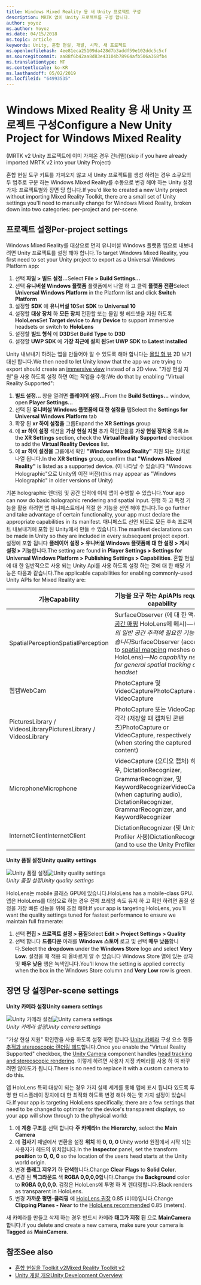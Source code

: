 ```yaml
---
title: Windows Mixed Reality 용 새 Unity 프로젝트 구성
description: MRTK 없이 Unity 프로젝트를 구성 합니다.
author: yoyoz
ms.author: Yoyoz
ms.date: 04/15/2018
ms.topic: article
keywords: Unity, 혼합 현실, 개발, 시작, 새 프로젝트
ms.openlocfilehash: 4ee81eca25109da428d7b3addf59e102ddc5c5cf
ms.sourcegitcommit: aa88f6b42aa8d83e43104b78964afb506a368fb4
ms.translationtype: MT
ms.contentlocale: ko-KR
ms.lasthandoff: 05/02/2019
ms.locfileid: "64993535"
---
```

# <a name="configure-a-new-unity-project-for-windows-mixed-reality"></a><span data-ttu-id="270ce-104">Windows Mixed Reality 용 새 Unity 프로젝트 구성</span><span class="sxs-lookup"><span data-stu-id="270ce-104">Configure a New Unity Project for Windows Mixed Reality</span></span> 

<span data-ttu-id="270ce-105">(MRTK v2 Unity 프로젝트에 이미 가져온 경우 건너뜀)</span><span class="sxs-lookup"><span data-stu-id="270ce-105">(skip if you have already imported MRTK v2 into your Unity Project)</span></span>

<span data-ttu-id="270ce-106">혼합 현실 도구 키트를 가져오지 않고 새 Unity 프로젝트를 생성 하려는 경우 소규모의 두 범주로 구분 하는 Windows Mixed Reality를 수동으로 변경 해야 하는 Unity 설정 가지: 프로젝트별와 장면 당 합니다.</span><span class="sxs-lookup"><span data-stu-id="270ce-106">If you'd like to created a new Unity project without importing Mixed Reality Toolkit, there are a small set of Unity settings you'll need to manually change for Windows Mixed Reality, broken down into two categories: per-project and per-scene.</span></span>

## <a name="per-project-settings"></a><span data-ttu-id="270ce-107">프로젝트 설정</span><span class="sxs-lookup"><span data-stu-id="270ce-107">Per-project settings</span></span>

<span data-ttu-id="270ce-108">Windows Mixed Reality를 대상으로 먼저 유니버설 Windows 플랫폼 앱으로 내보내려면 Unity 프로젝트를 설정 해야 합니다.</span><span class="sxs-lookup"><span data-stu-id="270ce-108">To target Windows Mixed Reality, you first need to set your Unity project to export as a Universal Windows Platform app:</span></span>
1. <span data-ttu-id="270ce-109">선택 **파일 > 빌드 설정...**</span><span class="sxs-lookup"><span data-stu-id="270ce-109">Select **File > Build Settings...**</span></span>
2. <span data-ttu-id="270ce-110">선택 **유니버설 Windows 플랫폼** 플랫폼에서 나열 하 고 클릭 **플랫폼 전환**</span><span class="sxs-lookup"><span data-stu-id="270ce-110">Select **Universal Windows Platform** in the Platform list and click **Switch Platform**</span></span>
3. <span data-ttu-id="270ce-111">설정할 **SDK** 에 **유니버설 10**</span><span class="sxs-lookup"><span data-stu-id="270ce-111">Set **SDK** to **Universal 10**</span></span>
4. <span data-ttu-id="270ce-112">설정할 **대상 장치** 하 **모든 장치** 전환할 또는 몰입 형 헤드셋을 지원 하도록 **HoloLens**</span><span class="sxs-lookup"><span data-stu-id="270ce-112">Set **Target device** to **Any Device** to support immersive headsets or switch to **HoloLens**</span></span>
5. <span data-ttu-id="270ce-113">설정할 **빌드 형식** 에 **D3D**</span><span class="sxs-lookup"><span data-stu-id="270ce-113">Set **Build Type** to **D3D**</span></span>
6. <span data-ttu-id="270ce-114">설정할 **UWP SDK** 에 **가장 최근에 설치 된**</span><span class="sxs-lookup"><span data-stu-id="270ce-114">Set **UWP SDK** to **Latest installed**</span></span>

<span data-ttu-id="270ce-115">Unity 내보내기 하려는 앱을 만들어야 알 수 있도록 해야 합니다는 [몰입 형 뷰](app-views.md) 2D 보기 대신 합니다.</span><span class="sxs-lookup"><span data-stu-id="270ce-115">We then need to let Unity know that the app we are trying to export should create an [immersive view](app-views.md) instead of a 2D view.</span></span> <span data-ttu-id="270ce-116">"가상 현실 지원"을 사용 하도록 설정 하면 여는 작업을 수행:</span><span class="sxs-lookup"><span data-stu-id="270ce-116">We do that by enabling "Virtual Reality Supported":</span></span>
1. <span data-ttu-id="270ce-117">**빌드 설정...**  창을 열려면 **플레이어 설정...**</span><span class="sxs-lookup"><span data-stu-id="270ce-117">From the **Build Settings...** window, open **Player Settings...**</span></span>
2. <span data-ttu-id="270ce-118">선택 된 **유니버설 Windows 플랫폼에 대 한 설정을** 탭</span><span class="sxs-lookup"><span data-stu-id="270ce-118">Select the **Settings for Universal Windows Platform** tab</span></span>
3. <span data-ttu-id="270ce-119">확장 된 **xr 하이 설정을** 그룹</span><span class="sxs-lookup"><span data-stu-id="270ce-119">Expand the **XR Settings** group</span></span>
4. <span data-ttu-id="270ce-120">에 **xr 하이 설정** 섹션을 **가상 현실 지원** 추가 확인란을를 **가상 현실 장치용** 목록.</span><span class="sxs-lookup"><span data-stu-id="270ce-120">In the **XR Settings** section, check the **Virtual Reality Supported** checkbox to add the **Virtual Reality Devices** list.</span></span>
5. <span data-ttu-id="270ce-121">에 **xr 하이 설정을** 그룹에서 확인 **"Windows Mixed Reality"** 지원 되는 장치로 나열 됩니다.</span><span class="sxs-lookup"><span data-stu-id="270ce-121">In the **XR Settings** group, confirm that **"Windows Mixed Reality"** is listed as a supported device.</span></span> <span data-ttu-id="270ce-122">(이 나타날 수 있습니다 "Windows Holographic"으로 Unity의 이전 버전)</span><span class="sxs-lookup"><span data-stu-id="270ce-122">(this may appear as "Windows Holographic" in older versions of Unity)</span></span>

<span data-ttu-id="270ce-123">기본 holographic 렌더링 및 공간 입력에 이제 앱이 수행할 수 있습니다.</span><span class="sxs-lookup"><span data-stu-id="270ce-123">Your app can now do basic holographic rendering and spatial input.</span></span> <span data-ttu-id="270ce-124">진행 하 고 특정 기능을 활용 하려면 앱 매니페스트에서 적절 한 기능을 선언 해야 합니다.</span><span class="sxs-lookup"><span data-stu-id="270ce-124">To go further and take advantage of certain functionality, your app must declare the appropriate capabilities in its manifest.</span></span> <span data-ttu-id="270ce-125">매니페스트 선언 되므로 모든 후속 프로젝트 내보내기에 포함 된 Unity에서 만들 수 있습니다.</span><span class="sxs-lookup"><span data-stu-id="270ce-125">The manifest declarations can be made in Unity so they are included in every subsequent project export.</span></span> <span data-ttu-id="270ce-126">설정에 포함 됩니다 **플레이어 설정 > 유니버설 Windows 플랫폼에 대 한 설정 > 게시 설정 > 기능**합니다.</span><span class="sxs-lookup"><span data-stu-id="270ce-126">The setting are found in **Player Settings > Settings for Universal Windows Platform > Publishing Settings > Capabilities**.</span></span> <span data-ttu-id="270ce-127">혼합 현실에 대 한 일반적으로 사용 되는 Unity Api를 사용 하도록 설정 하는 것에 대 한 해당 기능은 다음과 같습니다.</span><span class="sxs-lookup"><span data-stu-id="270ce-127">The applicable capabilities for enabling commonly-used Unity APIs for Mixed Reality are:</span></span>

|  <span data-ttu-id="270ce-128">기능</span><span class="sxs-lookup"><span data-stu-id="270ce-128">Capability</span></span>  |  <span data-ttu-id="270ce-129">기능을 요구 하는 Api</span><span class="sxs-lookup"><span data-stu-id="270ce-129">APIs requiring capability</span></span> | 
|----------|----------|
|  <span data-ttu-id="270ce-130">SpatialPerception</span><span class="sxs-lookup"><span data-stu-id="270ce-130">SpatialPerception</span></span>  |  <span data-ttu-id="270ce-131">SurfaceObserver (에 대 한 액세스 [공간 매핑](spatial-mapping.md) HoloLens에 메시)&mdash;*헤드셋의 일반 공간 추적에 필요한 기능이 없습니다*</span><span class="sxs-lookup"><span data-stu-id="270ce-131">SurfaceObserver (access to [spatial mapping](spatial-mapping.md) meshes on HoloLens)&mdash;*No capability needed for general spatial tracking of the headset*</span></span> | 
|  <span data-ttu-id="270ce-132">웹캠</span><span class="sxs-lookup"><span data-stu-id="270ce-132">WebCam</span></span>  |  <span data-ttu-id="270ce-133">PhotoCapture 및 VideoCapture</span><span class="sxs-lookup"><span data-stu-id="270ce-133">PhotoCapture and VideoCapture</span></span> | 
|  <span data-ttu-id="270ce-134">PicturesLibrary / VideosLibrary</span><span class="sxs-lookup"><span data-stu-id="270ce-134">PicturesLibrary / VideosLibrary</span></span>  |  <span data-ttu-id="270ce-135">PhotoCapture 또는 VideoCapture, 각각 (저장할 때 캡처된 콘텐츠)</span><span class="sxs-lookup"><span data-stu-id="270ce-135">PhotoCapture or VideoCapture, respectively (when storing the captured content)</span></span> | 
|  <span data-ttu-id="270ce-136">Microphone</span><span class="sxs-lookup"><span data-stu-id="270ce-136">Microphone</span></span>  |  <span data-ttu-id="270ce-137">VideoCapture (오디오 캡처) 하는 경우, DictationRecognizer, GrammarRecognizer, 및 KeywordRecognizer</span><span class="sxs-lookup"><span data-stu-id="270ce-137">VideoCapture (when capturing audio), DictationRecognizer, GrammarRecognizer, and KeywordRecognizer</span></span> | 
|  <span data-ttu-id="270ce-138">InternetClient</span><span class="sxs-lookup"><span data-stu-id="270ce-138">InternetClient</span></span>  |  <span data-ttu-id="270ce-139">DictationRecognizer (및 Unity Profiler 사용)</span><span class="sxs-lookup"><span data-stu-id="270ce-139">DictationRecognizer (and to use the Unity Profiler)</span></span> | 

<span data-ttu-id="270ce-140">**Unity 품질 설정**</span><span class="sxs-lookup"><span data-stu-id="270ce-140">**Unity quality settings**</span></span>

<span data-ttu-id="270ce-141">![Unity 품질 설정](images/unityqualitysettings-350px.png)</span><span class="sxs-lookup"><span data-stu-id="270ce-141">![Unity quality settings](images/unityqualitysettings-350px.png)</span></span><br>
<span data-ttu-id="270ce-142">*Unity 품질 설정*</span><span class="sxs-lookup"><span data-stu-id="270ce-142">*Unity quality settings*</span></span>

<span data-ttu-id="270ce-143">HoloLens는 mobile 클래스 GPU에 있습니다.</span><span class="sxs-lookup"><span data-stu-id="270ce-143">HoloLens has a mobile-class GPU.</span></span> <span data-ttu-id="270ce-144">앱은 HoloLens를 대상으로 하는 경우 전체 프레임 속도 유지 하 고 확인 하려면 품질 설정을 가장 빠른 성능을 위해 조정 해야:</span><span class="sxs-lookup"><span data-stu-id="270ce-144">If your app is targeting HoloLens, you'll want the quality settings tuned for fastest performance to ensure we maintain full framerate:</span></span>
1. <span data-ttu-id="270ce-145">선택 **편집 > 프로젝트 설정 > 품질**</span><span class="sxs-lookup"><span data-stu-id="270ce-145">Select **Edit > Project Settings > Quality**</span></span>
2. <span data-ttu-id="270ce-146">선택 합니다 **드롭다운** 아래를 **Windows 스토어** 로고 및 선택 **매우 낮음**합니다.</span><span class="sxs-lookup"><span data-stu-id="270ce-146">Select the **dropdown** under the **Windows Store** logo and select **Very Low**.</span></span> <span data-ttu-id="270ce-147">설정을 때 적용 되 올바르게 알 수 있습니다 Windows Store 열에 있는 상자 및 **매우 낮음** 행은 녹색입니다.</span><span class="sxs-lookup"><span data-stu-id="270ce-147">You'll know the setting is applied correctly when the box in the Windows Store column and **Very Low** row is green.</span></span>

## <a name="per-scene-settings"></a><span data-ttu-id="270ce-148">장면 당 설정</span><span class="sxs-lookup"><span data-stu-id="270ce-148">Per-scene settings</span></span>

<span data-ttu-id="270ce-149">**Unity 카메라 설정**</span><span class="sxs-lookup"><span data-stu-id="270ce-149">**Unity camera settings**</span></span>

<span data-ttu-id="270ce-150">![Unity 카메라 설정](images/Unitycamerasettings.png)</span><span class="sxs-lookup"><span data-stu-id="270ce-150">![Unity camera settings](images/Unitycamerasettings.png)</span></span><br>
<span data-ttu-id="270ce-151">*Unity 카메라 설정*</span><span class="sxs-lookup"><span data-stu-id="270ce-151">*Unity camera settings*</span></span>

<span data-ttu-id="270ce-152">"가상 현실 지원" 확인란을 사용 하도록 설정 하면 합니다 [Unity 카메라](camera-in-unity.md) 구성 요소 핸들 [추적과 stereoscopic 렌더링 헤드](rendering.md)합니다.</span><span class="sxs-lookup"><span data-stu-id="270ce-152">Once you enable the "Virtual Reality Supported" checkbox, the [Unity Camera](camera-in-unity.md) component handles [head tracking and stereoscopic rendering](rendering.md).</span></span> <span data-ttu-id="270ce-153">이렇게 하려면 사용자 지정 카메라를 사용 하 여 바꾸려면 않아도가 됩니다.</span><span class="sxs-lookup"><span data-stu-id="270ce-153">There is no need to replace it with a custom camera to do this.</span></span>

<span data-ttu-id="270ce-154">앱 HoloLens 특히 대상이 되는 경우 가지 실제 세계를 통해 앱에 표시 됩니다 있도록 투명 한 디스플레이 장치에 대 한 최적화 하도록 변경 해야 하는 몇 가지 설정이 있습니다.</span><span class="sxs-lookup"><span data-stu-id="270ce-154">If your app is targeting HoloLens specifically, there are a few settings that need to be changed to optimize for the device's transparent displays, so your app will show through to the physical world:</span></span>
1. <span data-ttu-id="270ce-155">에 **계층 구조**를 선택 합니다 **주 카메라**</span><span class="sxs-lookup"><span data-stu-id="270ce-155">In the **Hierarchy**, select the **Main Camera**</span></span>
2. <span data-ttu-id="270ce-156">에 **검사기** 패널에서 변환을 설정 **위치** 하 **0, 0, 0** Unity world 원점에서 시작 되는 사용자가 헤드의 위치입니다.</span><span class="sxs-lookup"><span data-stu-id="270ce-156">In the **Inspector** panel, set the transform **position** to **0, 0, 0** so the location of the users head starts at the Unity world origin.</span></span>
3. <span data-ttu-id="270ce-157">변경 **플래그 지우기** 하 **단색**합니다.</span><span class="sxs-lookup"><span data-stu-id="270ce-157">Change **Clear Flags** to **Solid Color**.</span></span>
4. <span data-ttu-id="270ce-158">변경 된 **백그라운드** 색 **RGBA 0,0,0,0**합니다.</span><span class="sxs-lookup"><span data-stu-id="270ce-158">Change the **Background** color to **RGBA 0,0,0,0**.</span></span> <span data-ttu-id="270ce-159">검정은 HoloLens에 투명 하 게 렌더링합니다.</span><span class="sxs-lookup"><span data-stu-id="270ce-159">Black renders as transparent in HoloLens.</span></span>
5. <span data-ttu-id="270ce-160">변경 **가까운 평면-클리핑** 에 [HoloLens 권장](camera-in-unity.md#clip-planes) 0.85 (미터)입니다.</span><span class="sxs-lookup"><span data-stu-id="270ce-160">Change **Clipping Planes - Near** to the [HoloLens recommended](camera-in-unity.md#clip-planes) 0.85 (meters).</span></span>

<span data-ttu-id="270ce-161">새 카메라를 만들고 삭제 하는 경우 반드시 카메라 **태그가 지정 된** 으로 **MainCamera**합니다.</span><span class="sxs-lookup"><span data-stu-id="270ce-161">If you delete and create a new camera, make sure your camera is **Tagged** as **MainCamera**.</span></span>


## <a name="see-also"></a><span data-ttu-id="270ce-162">참조</span><span class="sxs-lookup"><span data-stu-id="270ce-162">See also</span></span>
* [<span data-ttu-id="270ce-163">혼합 현실을 Toolkit v2</span><span class="sxs-lookup"><span data-stu-id="270ce-163">Mixed Reality Toolkit v2</span></span>](mrtk-getting-started.md)
* [<span data-ttu-id="270ce-164">Unity 개발 개요</span><span class="sxs-lookup"><span data-stu-id="270ce-164">Unity Development Overview</span></span>](unity-development-overview.md)
